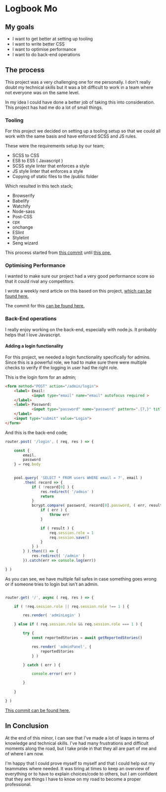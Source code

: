 # Logbook Mo

## My goals

* I want to get better at setting up tooling
* I want to write better CSS
* I want to optimise performance
* I want to do back-end operations

## The process

This project was a very challenging one for me personally. I don't really doubt my technical skills but it was a bit difficult to work in a team where not everyone was on the same level.

In my idea I could have done a better job of taking this into consideration. This project has had me do a lot of small things.

### Tooling

For this project we decided on setting up a tooling setup so that we could all work with the same basis and have enforced SCSS and JS rules.

These were the requirements setup by our team;

* SCSS to CSS
* ES8 to ES5 ( Javascript )
* SCSS style linter that enforces a style
* JS style linter that enforces a style
* Copying of static files to the /public folder

Which resulted in this tech stack;

* Browserify
* Babelify
* Watchify
* Node-sass
* Post-CSS
* cpx
* onchange
* ESlint
* Stylelint
* Seng wizard

This process started from [this commit](https://github.com/moniac/meesterproef-scheepvaartmuseum/commit/a417a0a7e1b5b712864d526697b48a36a7c7c889) until [this one.](https://github.com/moniac/meesterproef-scheepvaartmuseum/commit/4eca4fe0be6aa5fde2f25c92d9dd0c37220d9d49)

### Optimising Performance

I wanted to make sure our project had a very good performance score so that it could rival any competitors.

I wrote a weekly nerd article on this based on this project, [which can be found here.](https://github.com/moniac/weekly-nerd/blob/master/OPTIMISING-PERFORMANCE.md)

The commit for this [can be found here.](https://github.com/moniac/meesterproef-scheepvaartmuseum/commit/7ad81fd5adead494fd811d3f3bef0185e877e208)

### Back-End operations

I really enjoy working on the back-end, especially with node.js. It probably helps that I love Javascript.

#### Adding a login functionality

For this project, we needed a login functionality specifically for admins. Since this is a powerful role, we had to make sure there were multiple checks to verify if the logging in user had the right role.

This is the login form for an admin;

```html
<form method="POST" action="/admin/login">
	<label> Email:
			<input type="email" name="email" autofocus required >
	</label>
	<label> Password:
			<input type="password" name="password" pattern=".{7,}" title="minimum 7 characters" required>
	</label>
	<input type="submit" value="Login">
</form>
```

And this is the back-end code;

```js
router.post( '/login', ( req, res ) => {

	const {
		email,
		password
	} = req.body

	
	pool.query( 'SELECT * FROM users WHERE email = ?', email )
		.then( record => {
			if ( !record[0] ) {
				res.redirect( '/admin' )
				return
			}
			bcrypt.compare( password, record[0].password, ( err, result ) => {
				if ( err ) {
					throw err
				}

				if ( result ) {
					req.session.role = 1
					req.session.save()
				}
			} )
		} ).then(() => {
			res.redirect( '/admin' )
		}).catch(err => console.log(err))

} )

```
As you can see, we have multiple fail safes in case something goes wrong or if someone tries to login but isn't an admin.
```js

router.get( '/', async ( req, res ) => {

	if ( !req.session.role || req.session.role !== 1 ) {

		res.render( 'adminLogin' )

	} else if ( req.session.role && req.session.role === 1 ) {

		try {
			const reportedStories = await getReportedStories()

			res.render( 'adminPanel', {
				reportedStories
			} )

		} catch ( err ) {

			console.error( err )

		}
		
	}

} )
```

[This commit can be found here.](https://github.com/moniac/meesterproef-scheepvaartmuseum/commit/c687644eb432178b3a3b10084d7b1fa86b7d24d8)

## In Conclusion

At the end of this minor, I can see that I've made a lot of leaps in terms of knowledge and technical skills. I've had many frustrations and difficult moments along the road, but I take pride in that they all are part of me and of where I am now.

I'm happy that I could prove myself to myself and that I could help out my teammates where needed. It was tiring at times to keep an overview of everything or to have to explain choices/code to others, but I am confident that they are things I have to know on my road to become a proper professional.